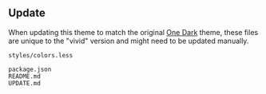 ## Update

When updating this theme to match the original [One Dark](https://github.com/atom/one-dark-syntax) theme, these files are unique to the "vivid" version and might need to be updated manually.

```
styles/colors.less

package.json
README.md
UPDATE.md
```
